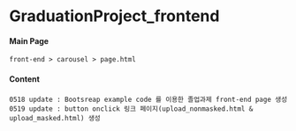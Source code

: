 # GraduationProject_frontend

#### Main Page
    front-end > carousel > page.html 

#### Content
    0518 update : Bootsreap example code 를 이용한 졸업과제 front-end page 생성
    0519 update : button onclick 링크 페이지(upload_nonmasked.html & upload_masked.html) 생성
